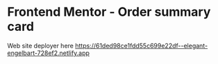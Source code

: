 # Frontend Mentor - Order summary card

Web site deployer here https://61ded98ce1fdd55c699e22df--elegant-engelbart-728ef2.netlify.app
